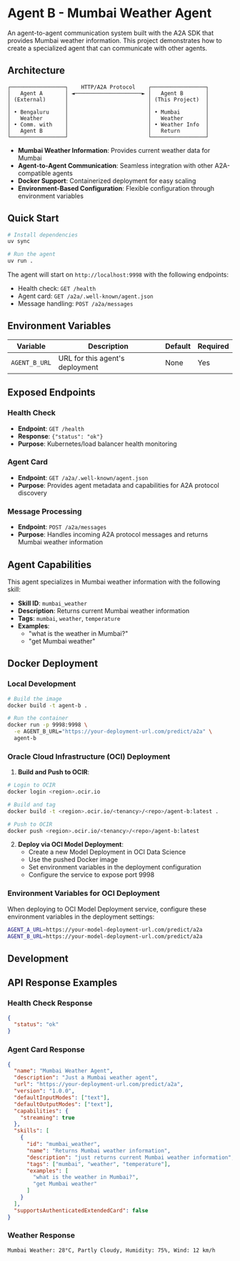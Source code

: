 # Agent B - Mumbai Weather Agent

An agent-to-agent communication system built with the A2A SDK that provides Mumbai weather information. This project demonstrates how to create a specialized agent that can communicate with other agents.

## Architecture

```
┌─────────────────┐    HTTP/A2A Protocol    ┌─────────────────┐
│   Agent A       │ ◄─────────────────────► │   Agent B       │
│ (External)      │                         │ (This Project)  │
│                 │                         │                 │
│ • Bengaluru     │                         │ • Mumbai        │
│   Weather       │                         │   Weather       │
│ • Comm. with    │                         │ • Weather Info  │
│   Agent B       │                         │   Return        │
└─────────────────┘                         └─────────────────┘
```


- **Mumbai Weather Information**: Provides current weather data for Mumbai
- **Agent-to-Agent Communication**: Seamless integration with other A2A-compatible agents
- **Docker Support**: Containerized deployment for easy scaling
- **Environment-Based Configuration**: Flexible configuration through environment variables

## Quick Start

```bash
# Install dependencies
uv sync

# Run the agent
uv run .
```

The agent will start on `http://localhost:9998` with the following endpoints:
- Health check: `GET /health`
- Agent card: `GET /a2a/.well-known/agent.json`
- Message handling: `POST /a2a/messages`

## Environment Variables

| Variable | Description | Default | Required |
|----------|-------------|---------|----------|
| `AGENT_B_URL` | URL for this agent's deployment | None | Yes |

## Exposed Endpoints

### Health Check
- **Endpoint**: `GET /health`
- **Response**: `{"status": "ok"}`
- **Purpose**: Kubernetes/load balancer health monitoring

### Agent Card
- **Endpoint**: `GET /a2a/.well-known/agent.json`
- **Purpose**: Provides agent metadata and capabilities for A2A protocol discovery

### Message Processing
- **Endpoint**: `POST /a2a/messages`
- **Purpose**: Handles incoming A2A protocol messages and returns Mumbai weather information

## Agent Capabilities

This agent specializes in Mumbai weather information with the following skill:

- **Skill ID**: `mumbai_weather`
- **Description**: Returns current Mumbai weather information
- **Tags**: `mumbai`, `weather`, `temperature`
- **Examples**:
  - "what is the weather in Mumbai?"
  - "get Mumbai weather"

## Docker Deployment

### Local Development
```bash
# Build the image
docker build -t agent-b .

# Run the container
docker run -p 9998:9998 \
  -e AGENT_B_URL="https://your-deployment-url.com/predict/a2a" \
  agent-b
```

### Oracle Cloud Infrastructure (OCI) Deployment

1. **Build and Push to OCIR**:
```bash
# Login to OCIR
docker login <region>.ocir.io

# Build and tag
docker build -t <region>.ocir.io/<tenancy>/<repo>/agent-b:latest .

# Push to OCIR
docker push <region>.ocir.io/<tenancy>/<repo>/agent-b:latest
```

2. **Deploy via OCI Model Deployment**:
   - Create a new Model Deployment in OCI Data Science
   - Use the pushed Docker image
   - Set environment variables in the deployment configuration
   - Configure the service to expose port 9998

### Environment Variables for OCI Deployment

When deploying to OCI Model Deployment service, configure these environment variables in the deployment settings:

```bash
AGENT_A_URL=https://your-model-deployment-url.com/predict/a2a
AGENT_B_URL=https://your-model-deployment-url.com/predict/a2a
```

## Development

## API Response Examples

### Health Check Response
```json
{
  "status": "ok"
}
```

### Agent Card Response
```json
{
  "name": "Mumbai Weather Agent",
  "description": "Just a Mumbai weather agent",
  "url": "https://your-deployment-url.com/predict/a2a",
  "version": "1.0.0",
  "defaultInputModes": ["text"],
  "defaultOutputModes": ["text"],
  "capabilities": {
    "streaming": true
  },
  "skills": [
    {
      "id": "mumbai_weather",
      "name": "Returns Mumbai weather information",
      "description": "just returns current Mumbai weather information",
      "tags": ["mumbai", "weather", "temperature"],
      "examples": [
        "what is the weather in Mumbai?",
        "get Mumbai weather"
      ]
    }
  ],
  "supportsAuthenticatedExtendedCard": false
}
```

### Weather Response
```
Mumbai Weather: 28°C, Partly Cloudy, Humidity: 75%, Wind: 12 km/h
```
